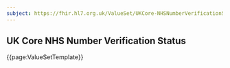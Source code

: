 ```yaml
---
subject: https://fhir.hl7.org.uk/ValueSet/UKCore-NHSNumberVerificationStatus
---
```

## UK Core NHS Number Verification Status


{{page:ValueSetTemplate}}
